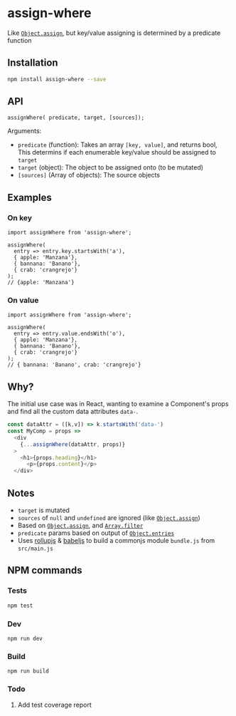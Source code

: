 # assign-where

Like [`Object.assign`](https://mdn.io/Object/assign), but key/value assigning is determined by a predicate function

## Installation

```sh
npm install assign-where --save
```

## API

```
assignWhere( predicate, target, [sources]);
```

Arguments:

* `predicate` (function): Takes an array `[key, value]`, and returns bool, This determins if each enumerable key/value should be assigned to `target`
* `target` (object): The object to be assigned onto (to be mutated)
* `[sources]` (Array of objects): The source objects

## Examples

### On key

```
import assignWhere from 'assign-where';

assignWhere(
  entry => entry.key.startsWith('a'),
  { apple: 'Manzana'},
  { bannana: 'Banano'},
  { crab: 'crangrejo'}
);
// {apple: 'Manzana'}
```

### On value

```
import assignWhere from 'assign-where';

assignWhere(
  entry => entry.value.endsWith('o'),
  { apple: 'Manzana'},
  { bannana: 'Banano'},
  { crab: 'crangrejo'}
);
// { bannana: 'Banano', crab: 'crangrejo'}
```

## Why?

The initial use case was in React, wanting to examine a Component's props and find all the custom data attributes `data-`.

```js
const dataAttr = ([k,v]) => k.startsWith('data-')
const MyComp = props =>
  <div
    {...assignWhere(dataAttr, props)}
  >
    <h1>{props.heading}</h1>
      <p>{props.content}</p>
  </div>
```

## Notes

* `target` is mutated
* `sources` of `null` and `undefined` are ignored (like [`Object.assign`](https://mdn.io/Object/assign))
* Based on [`Object.assign`](https://mdn.io/Object/assign), and [`Array.filter`](https://mdn.io/Array/filter)
* `predicate` params based on output of [`Object.entries`](https://mdn.io/Object/entries)
* Uses [rollupjs](https://rollupjs.org/) & [babeljs](http://babeljs.io/) to build a commonjs module `bundle.js` from `src/main.js`

## NPM commands

### Tests

```sh
npm test
```

### Dev

```
npm run dev
```

### Build

```
npm run build
```


### Todo

1. Add test coverage report